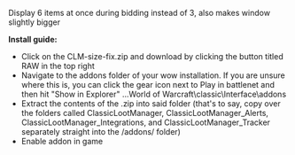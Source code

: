 Display 6 items at once during bidding instead of 3, also makes window slightly bigger

**Install guide:**
* Click on the CLM-size-fix.zip and download by clicking the button titled RAW in the top right
* Navigate to the addons folder of your wow installation. If you are unsure where this is, you can click the gear icon next to Play in battlenet and then hit "Show in Explorer" ...World of Warcraft\classic\Interface\addons
* Extract the contents of the .zip into said folder (that's to say, copy over the folders called ClassicLootManager, ClassicLootManager_Alerts, ClassicLootManager_Integrations, and ClassicLootManager_Tracker separately straight into the /addons/ folder)
* Enable addon in game
